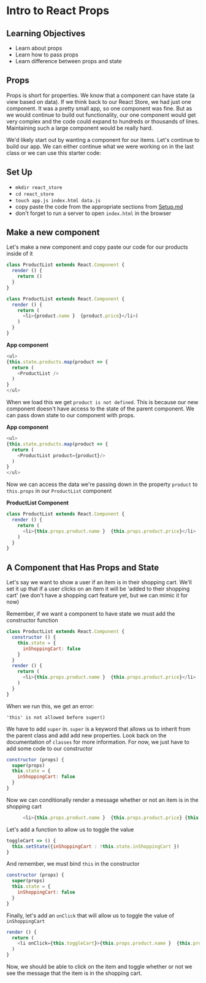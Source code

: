 # Intro to React Props

## Learning Objectives
 - Learn about props
 - Learn how to pass props
 - Learn difference between props and state


## Props
  Props is short for properties. We know that a component can have state (a view based on data). If we think back to our React Store, we had just one component. It was a pretty small app, so one component was fine. But as we would continue to build out functionality, our one component would get very complex and the code could expand to hundreds or thousands of lines. Maintaining such a large component would be really hard.

  We'd likely start out by wanting a component for our items. Let's continue to build our app. We can either continue what we were working on in the last class or we can use this starter code:

## Set Up

- `mkdir react_store`
- `cd react_store`
- `touch app.js index.html data.js`
- copy paste the code from the appropriate sections from [Setup.md](Setup.md)
- don't forget to run a server to open `index.html` in the browser

## Make a new component
Let's make a new component and copy paste our code for our products inside of it

```js
class ProductList extends React.Component {
  render () {
    return ()
  }
}
```

```js
class ProductList extends React.Component {
  render () {
    return (
      <li>{product.name }  {product.price}</li>)
    )
  }
}
```

**App component**

```js
<ul>
{this.state.products.map(product => {
  return (
    <ProductList />
  )
}
</ul>

```

When we load this we get `product is not defined`. This is because our new component doesn't have access to the state of the parent component. We can pass down state to our component with props.


**App component**

```js
<ul>
{this.state.products.map(product => {
  return (
    <ProductList product={product}/>
  )
}
</ul>

```

Now we can access the data we're passing down in the property `product` to `this.props` in our `ProductList` component

**ProductList Component**

```js
class ProductList extends React.Component {
  render () {
    return (
      <li>{this.props.product.name }  {this.props.product.price}</li>
    )
  }
}
```

## A Component that Has Props and State

 Let's say we want to show a user if an item is in their shopping cart. We'll set it up that if a user clicks on an item it will be 'added to their shopping cart' (we don't have a shopping cart feature yet, but we can mimic it for now)

 Remember, if we want a component to have state we must add the constructor function


 ```js
 class ProductList extends React.Component {
   constructor () {
     this.state = {
       inShoppingCart: false
     }
   }
   render () {
     return (
       <li>{this.props.product.name }  {this.props.product.price}</li>
     )
   }
 }
 ```

When we run this, we get an error:

 ```
 'this' is not allowed before super()
 ```
 We have to add `super` in. `super` is a keyword that allows us to inherit from the parent class and add add new properties. Look back on the documentation of `classes` for more information. For now, we just have to add some code to our constructor

 ```js
 constructor (props) {
   super(props)
   this.state = {
     inShoppingCart: false
   }
 }
 ```

 Now we can conditionally render a message whether or not an item is in the shopping cart


```js
      <li>{this.props.product.name }  {this.props.product.price} {this.state.inShoppingCart ? <span> is in the shopping cart! </span> : ''}</li>
```

Let's add a function to allow us to toggle the value

```js
toggleCart => () {
  this.setState({inShoppingCart : !this.state.inShoppingCart })
}
```

And remember, we must bind `this` in the constructor

```js
constructor (props) {
  super(props)
  this.state = {
    inShoppingCart: false
  }
}
```


Finally, let's add an `onClick` that will allow us to toggle the value of `inShoppingCart`

```js
render () {
  return (
    <li onClick={this.toggleCart}>{this.props.product.name }  {this.props.product.price} {this.state.inShoppingCart ? <span> is in the shopping cart! </span> : ''}</li>
  )
}
```

Now, we should be able to click on the item and toggle whether or not we see the message that the item is in the shopping cart.
